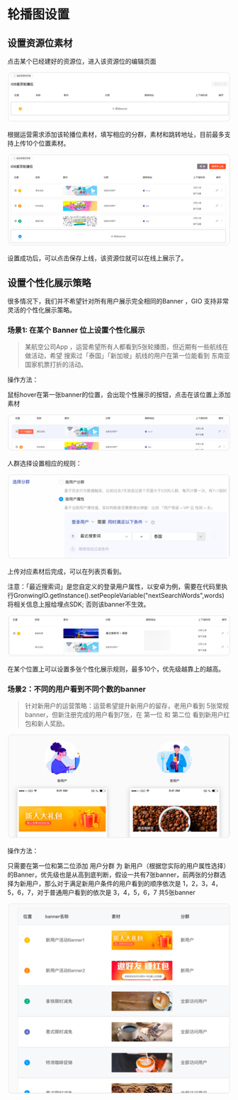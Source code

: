 # 轮播图设置

## 设置资源位素材

点击某个已经建好的资源位，进入该资源位的编辑页面

![](../../.gitbook/assets/xin-jian-di-yi-zhang%20%281%29.png)

根据运营需求添加该轮播位素材，填写相应的分群，素材和跳转地址，目前最多支持上传10个位置素材。

![](../../.gitbook/assets/lun-bo-wei-bian-ji.png)

设置成功后，可以点击保存上线，该资源位就可以在线上展示了。

## 设置个性化展示策略

很多情况下，我们并不希望针对所有用户展示完全相同的Banner ，GIO 支持非常灵活的个性化展示策略。

### 场景1: 在某个 Banner 位上设置个性化展示

> 某航空公司App ，运营希望所有人都看到5张轮播图，但近期有一些航线在做活动，希望 搜索过「泰国」「新加坡」航线的用户在第一位能看到 东南亚国家机票打折的活动。

操作方法：

鼠标hover在第一张banner的位置，会出现个性展示的按钮，点击在该位置上添加素材

![](../../.gitbook/assets/ge-xing-zhan-shi.png)

人群选择设置相应的规则：

![](../../.gitbook/assets/yong-hu-shu-xing%20%281%29.png)

上传对应素材后完成，可以在列表页看到。

注意：「最近搜索词」是您自定义的登录用户属性，以安卓为例，需要在代码里执行GronwingIO.getInstance\(\).setPeopleVariable\("nextSearchWords",words\) 将相关信息上报给埋点SDK; 否则该banner不生效。

![](../../.gitbook/assets/ge-xing-zhan-shi-yi-tian-jia.png)

在某个位置上可以设置多张个性化展示规则，最多10个，优先级越靠上的越高。

### 场景2：不同的用户看到不同个数的banner

> 针对新用户的运营策略：运营希望提升新用户的留存，老用户看到 5张常规banner，但新注册完成的用户看到7张，在 第一位 和 第二位 看到新用户红包和新人奖励。

![](../../.gitbook/assets/dui-bi.png)

操作方法：

只需要在第一位和第二位添加 用户分群 为 新用户（根据您实际的用户属性选择）的Banner，优先级也是从高到底判断，假设一共有7张banner，前两张的分群选择为新用户，那么对于满足新用户条件的用户看到的顺序依次是 1，2，3，4，5，6，7，对于普通用户看到的依次是 3，4，5，6，7 共5张banner

![](../../.gitbook/assets/bian-ji-wan-cheng.png)





